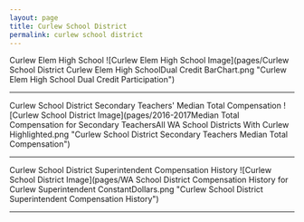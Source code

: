 ```yaml
---
layout: page
title: Curlew School District
permalink: curlew school district
---
```



Curlew Elem   High School
![Curlew Elem   High School Image](pages/Curlew School District Curlew Elem   High SchoolDual Credit BarChart.png "Curlew Elem   High School Dual Credit Participation")

___

Curlew School District Secondary Teachers' Median Total Compensation
![Curlew School District Image](pages/2016-2017Median Total Compensation for Secondary TeachersAll WA School Districts With Curlew Highlighted.png "Curlew School District Secondary Teachers Median Total Compensation")

___

Curlew School District Superintendent Compensation History
![Curlew School District Image](pages/WA School District Compensation History for Curlew Superintendent ConstantDollars.png "Curlew School District Superintendent Compensation History")

___

